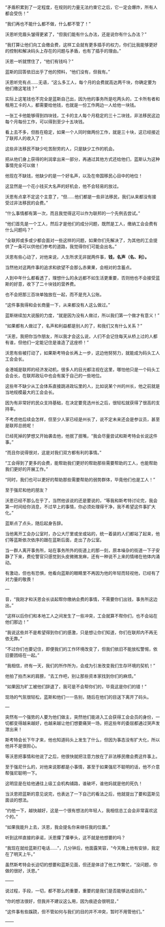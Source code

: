 “矛盾积累到了一定程度，在规则的力量无法约束它之后，它一定会爆炸，所有人都会受伤！”

“我们再也不能什么都不做，什么都不管了！”

沃恩听完眉头皱得更紧了，“但我们能有什么办法，还是说你有什么办法？”

“我打算让他们向工会缴会费，这样工会就有更多插手的权力，你们比我能够更好的控制和解决码头上存在的问题与矛盾，也有了插手的理由。”

沃恩一听就愣住了，“他们有钱吗？”

蓝斯的回答依旧出乎了他的预料，“他们没有，但我有。”

沃恩听完有点……无语，“这么多工人，每个月的会费就高达两千块，你确定要为他们缴这笔钱？”

实际上这笔钱也不完全是蓝斯自己出，因为他的事务所是吃两头的，工卡所有者和租用工卡的人，都需要给他钱，也就是一份工作两边一人给他一块钱。

一张工卡他能够得到四块钱，工卡的主人每个月稳定的三十二块钱，非法移民这边每个月每份工作，可以得到至少十五块钱。

看上去不多，但胜在稳定，如果一个人同时做两份工作，就是三十块，这已经接近了联邦人的收入了！

这些非法移民不缺少吃苦耐劳的人，只是缺少工作的机会。

把从他们身上获得的利润拿出来一部分，再通过其他方式还给他们，蓝斯认为这种事情完全可以做！

他现在不缺钱，他缺少的是一个好名声，以及在帝国移民心目中的地位！

这显然是一个花小钱买大名声的好机会，他不会轻易的放过。

沃恩有点拿不定这个主意了，“但……他们都是一些非法移民，我们从来都没有接受过非法移民的会费。”

“什么事情都有第一次，而且我觉得这可以作为联邦的一个先例去尝试。”

“他们首先是一个工人，然后才是他们的成分问题，既然是工人，缴纳工会会费有什么问题吗？”

“全联邦或多或少都会面对一些这样的问题，如果你们先解决了，为其他的工会提供了一条可以供他们参考的道路，我觉得你们可能会出名。”

沃恩有些心动了，对他来说，人生所求无非就两件事，**钱，名声（名、利）。**

当然他对这两件事的追求和欲望不会那么赤果果，会相对的含蓄点。

人到中年什么都看透了，理想什么的永远都不如生活更重要，否则他也不会接受蓝斯的好意，收下了二十块钱的营养费。

也不会把那三百块单独放在一起，而不是充入公账。

“这件事我得和会长商量一下，从来都没有人这么做过。”

蓝斯继续加大说服的力度，“就是因为没有人做过，所以我们第一个做才有意义！”

“如果都有人做过了，名声和利益都是别人的了，和我们又有什么关系？”

“沃恩，我把你当作朋友，所以我才会这么说，人们不会记住每天从桥上过的人都有谁，但他们一定能记住是谁造了这座桥！”

沃恩有些被打动了，如果斯考特会长再上一步，这边他努努力，就能成为码头工人工会会长。

金港城是联邦的经济发动机，很多人的目光都注视在这里，哪怕他只是一个码头工会会长，在联邦政坛中也会有属于自己的一些地位。

这些年不缺少从工会体系直接跳进政坛里的人，比如说某个州的州长，他之前就是当地规模最大的工会会长。

因为有非常好的民众支持基础，在决定要竞选州长之后，很轻松就获得了很高的支持率。

不考虑他后续会怎样，但至少人家已经是州长了，说不定未来还会是参议员，甚至是联邦总统呢！

已经死掉的梦想又开始袭击他，他抿了抿嘴，“我会尽量尝试和斯考特会长说这件事。”

“而且你说得很对，这是对我们双方都有利的事情。”

“工会得到了更多的会费，能帮助我们更好的帮助那些需要帮助的工人，也能帮助我们更好的开展工作。”

“同时，我们也可以更好的帮助那些需要帮助的弱势群体，毕竟他们也是工人！”

至于强尼和他的朋友？

沃恩已经不那么在乎了，当然他该说的还是要说的，“等我和斯考特讨论完，我会第一时间给你消息，不过早上的事情，你必须处理得干净，我不希望这件事扩大化。”

蓝斯点了点头，随后起身告辞。

当他离开工会办公室时，办公大厅里或坐或站的，统一着装的人们都站了起来，他们等蓝斯依次依序的跟在蓝斯后面，走出了办公室。

当一群人离开事务所，站在事务所外的街道上的那一刻，原本噪杂的街道一下子安静了下来，费伦警官只感觉到头皮微微发麻，还有一种说不上来的情绪在他体内涌动。

有激动，但也有恐惧，他看向蓝斯的眼睛里不再因为他的年轻而轻视他，已经有了对力量的敬畏！

—

音，“我刚才和沃恩会长谈起帮你缴纳会费的事情，不需要你们出钱，事务所这边出。”

“这样以后你们和本地工人之间发生了一些冲突，工会就算不帮你们，也不会站在他们那边！”

“我说这些并不是希望得到你们的感激，只是想让你们知道，你们在联邦内不再无依无靠。”

“不过你们也要记住，即便我们的工作环境改变了，但我们依旧不能放松警惕，依旧要团结在一起。”

“我相信，终有一天，我们的所作所为，会成为引发改变我们生存环境的契机！”

他拍了拍杰米的肩膀，“去工作吧，别让那些资本家找到你们的麻烦。”

“如果因为旷工被他们辞退了，我可是不会帮你们的，毕竟这是你们的错！”

现场的气氛很轻松，蓝斯和他们一一告别，随后在他们的目送下离开了码头。

—

突然有一个强势的人要为他们做主，突然他们能进入工会获得工会会员的身份，一切都变得越来越好，也越来越让他们想要痛哭一场，把这些年的委屈都通过哭声发泄出来！

斯考特会长下午才来，他也知道码头上发生了什么，但因为事态没有扩大化，所以他并不是很担心。

等沃恩把事情和他说了之后，他很快就把注意力放在了非法移民缴会费这件事上。

至于强尼什么的，对他来说那都是小事情，甚至于如果强尼不聪明的话，他不介意帮强尼聪明一下。

这明显是在给他通往上级工会机构铺路，谁破坏，谁他妈就是他的死仇！

当沃恩把蓝斯的意见说完，也表达了一下自己的看法之后，他就提出了要和蓝斯见面谈的想法。

“约他一下，越快越好，这是一个很有想法的年轻人，我相信总工会会非常喜欢这个的。”

“如果我能升上去，沃恩，我会提名你来继任我的位置。”

听到这样直接的承诺，沃恩攥了攥拳头，这不就是他想要的吗？

“我现在就给蓝斯打电话……”，几分钟后，他面露笑容，“今天晚上他有安排，我定在了明天上午。”

虽然斯考特会长迫切的想要和蓝斯见面，但还是体谅了他工作繁忙，“没问题，你做的很好，沃恩。”

——

说过程，手段，一切，都不那么的重要，重要的是我们是否能够达成目的。”

“你的想法很好，但我并不建议这么用，因为痕迹会很明显，”

“这件事有些蹊跷，但不管如何与我们的目的并不冲突，暂时不用管他们。”

——

